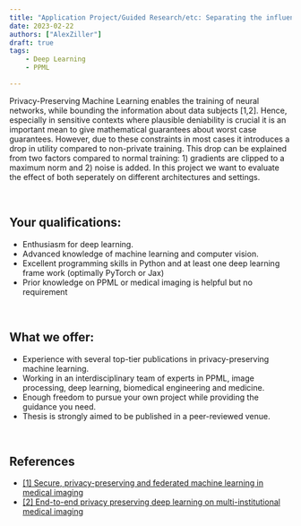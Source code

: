```yaml
---
title: "Application Project/Guided Research/etc: Separating the influence of noising and clipping in differentially private training."
date: 2023-02-22
authors: ["AlexZiller"]
draft: true
tags:
    - Deep Learning
    - PPML

---
```

Privacy-Preserving Machine Learning enables the training of neural networks, while bounding the information about data subjects [1,2]. Hence, especially in sensitive contexts where plausible deniability is crucial it is an important mean to give mathematical guarantees about worst case guarantees. However, due to these constraints in most cases it introduces a drop in utility compared to non-private training. This drop can be explained from two factors compared to normal training: 1) gradients are clipped to a maximum norm and 2) noise is added. In this project we want to evaluate the effect of both seperately on different architectures and settings. 


<br/>

## Your qualifications:

- Enthusiasm for deep learning.
- Advanced knowledge of machine learning and computer vision. 
- Excellent programming skills in Python and at least one deep learning frame work (optimally PyTorch or Jax)
- Prior knowledge on PPML or medical imaging is helpful but no requirement

<br/>

## What we offer:

- Experience with several top-tier publications in privacy-preserving machine learning.
- Working in an interdisciplinary team of experts in PPML, image processing, deep learning, biomedical engineering and medicine.
- Enough freedom to pursue your own project while providing the guidance you need.
- Thesis is strongly aimed to be published in a peer-reviewed venue.

<br/>

## References
- [[1] Secure, privacy-preserving and federated machine learning in medical imaging](https://www.nature.com/articles/s42256-020-0186-1)
- [[2] End-to-end privacy preserving deep learning on multi-institutional medical imaging](https://www.nature.com/articles/s42256-021-00337-8)